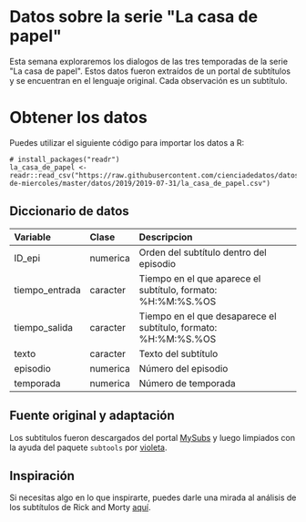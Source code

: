 
Datos sobre la serie "La casa de papel"
=======================================

Esta semana exploraremos los dialogos de las tres temporadas de la serie "La casa de papel". Estos datos fueron extraídos de un portal de subtítulos y se encuentran en el lenguaje original. Cada observación es un subtítulo.

Obtener los datos
=================

Puedes utilizar el siguiente código para importar los datos a R:

    # install_packages("readr")
    la_casa_de_papel <- readr::read_csv("https://raw.githubusercontent.com/cienciadedatos/datos-de-miercoles/master/datos/2019/2019-07-31/la_casa_de_papel.csv")

Diccionario de datos
--------------------

<table>
<colgroup>
<col width="17%" />
<col width="10%" />
<col width="71%" />
</colgroup>
<thead>
<tr class="header">
<th align="left">Variable</th>
<th align="left">Clase</th>
<th align="left">Descripcion</th>
</tr>
</thead>
<tbody>
<tr class="odd">
<td align="left">ID_epi</td>
<td align="left">numerica</td>
<td align="left">Orden del subtítulo dentro del episodio</td>
</tr>
<tr class="even">
<td align="left">tiempo_entrada</td>
<td align="left">caracter</td>
<td align="left">Tiempo en el que aparece el subtítulo, formato: %H:%M:%S.%OS</td>
</tr>
<tr class="odd">
<td align="left">tiempo_salida</td>
<td align="left">caracter</td>
<td align="left">Tiempo en el que desaparece el subtítulo, formato: %H:%M:%S.%OS</td>
</tr>
<tr class="even">
<td align="left">texto</td>
<td align="left">caracter</td>
<td align="left">Texto del subtítulo</td>
</tr>
<tr class="odd">
<td align="left">episodio</td>
<td align="left">numerica</td>
<td align="left">Número del episodio</td>
</tr>
<tr class="even">
<td align="left">temporada</td>
<td align="left">numerica</td>
<td align="left">Número de temporada</td>
</tr>
</tbody>
</table>

Fuente original y adaptación
----------------------------

Los subtitulos fueron descargados del portal [MySubs](https://my-subs.com/versions-2402-1-1-la-casa-de-papel-subtitles) y luego limpiados con la ayuda del paquete `subtools` por [violeta](https://twitter.com/violetrzn).

Inspiración
-----------

Si necesitas algo en lo que inspirarte, puedes darle una mirada al análisis de los subtítulos de Rick and Morty [aquí](https://pacha.hk/blog/2017/10/13/rick-and-morty-and-tidy-data-principles-part-1/).

